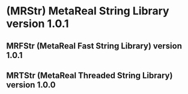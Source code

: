 # (MRStr) MetaReal String Library version 1.0.1

## MRFStr (MetaReal Fast String Library) version 1.0.1

## MRTStr (MetaReal Threaded String Library) version 1.0.0
